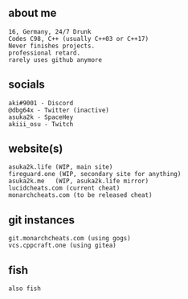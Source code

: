 ## about me
    16, Germany, 24/7 Drunk
    Codes C98, C++ (usually C++03 or C++17)
    Never finishes projects.
    professional retard.
    rarely uses github anymore


## socials
    aki#9001 - Discord
    @dbg64x - Twitter (inactive)
    asuka2k - SpaceHey
    akiii_osu - Twitch
    
## website(s)
    asuka2k.life (WIP, main site)
    fireguard.one (WIP, secondary site for anything)
    asuka2k.me   (WIP, asuka2k.life mirror)
    lucidcheats.com (current cheat)
    monarchcheats.com (to be released cheat)
    
## git instances
    git.monarchcheats.com (using gogs)
    vcs.cppcraft.one (using gitea)

## fish
    also fish
